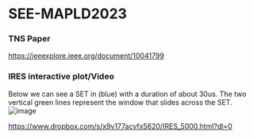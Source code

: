 # SEE-MAPLD2023
### TNS Paper
https://ieeexplore.ieee.org/document/10041799
### IRES interactive plot/Video
Below we can see a SET in (blue) with a duration of about 30us. The two vertical green lines represent the window that slides across the SET. 
![image](https://github.com/Carpenter-J1/SEE-MAPLD2023/assets/80923525/20b35fe1-8f06-4a4d-842a-9e0dcbc319dc)

https://www.dropbox.com/s/x9v177acvfx5620/IRES_5000.html?dl=0
